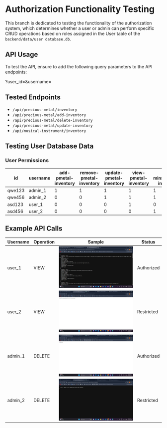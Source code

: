 # Authorization Functionality Testing

This branch is dedicated to testing the functionality of the authorization system, which determines whether a user or admin can perform specific CRUD operations based on roles assigned in the User table of the `backend/data/user database.db`.

## API Usage

To test the API, ensure to add the following query parameters to the API endpoints:

?user_id=<id>&username=<username>

## Tested Endpoints

- `/api/precious-metal/inventory`
- `/api/precious-metal/add-inventory`
- `/api/precious-metal/delete-inventory`
- `/api/precious-metal/update-inventory`
- `/api/musical-instrument/inventory`

## Testing User Database Data

### User Permissions

| id     | username | add-pmetal-inventory | remove-pmetal-inventory | update-pmetal-inventory | view-pmetal-inventory | view-minstrument-inventory |
|--------|----------|----------------------|-------------------------|-------------------------|-----------------------|----------------------------|
| qwe123 | admin_1  | 1                    | 1                       | 1                       | 1                     | 1                          |
| qwe456 | admin_2  | 0                    | 0                       | 1                       | 1                     | 1                          |
| asd123 | user_1   | 0                    | 0                       | 0                       | 1                     | 0                          |
| asd456 | user_2   | 0                    | 0                       | 0                       | 0                     | 1                          |

## Example API Calls

| Username | Operation | Sample | Status |
|----------|-----------|--------|--------|
| user_1   | VIEW      | <img src="/src/assets/pmetal-inventory-user-1.png" alt="user_1"> | Authorized |
| user_2   | VIEW      | <img src="/src/assets/pmetal-inventory-user-2.png" alt="user_2"> | Restricted |
| admin_1  | DELETE    | <img src="/src/assets/remove-pmetal-inventory-admin-1.png" alt="admin_1"> | Authorized |
| admin_2  | DELETE    | <img src="/src/assets/remove-pmetal-inventory-admin-2.png" alt="admin_2"> | Restricted |




